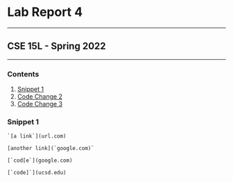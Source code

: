 # Lab Report 4
---
## CSE 15L - Spring 2022
---

### **Contents**

1. [Snippet 1](#snippet-1)
2. [Code Change 2](#code-change-2)
3. [Code Change 3](#code-change-3)

### Snippet 1

```
`[a link`](url.com)

[another link](`google.com)`

[`cod[e`](google.com)

[`code]`](ucsd.edu)

```
